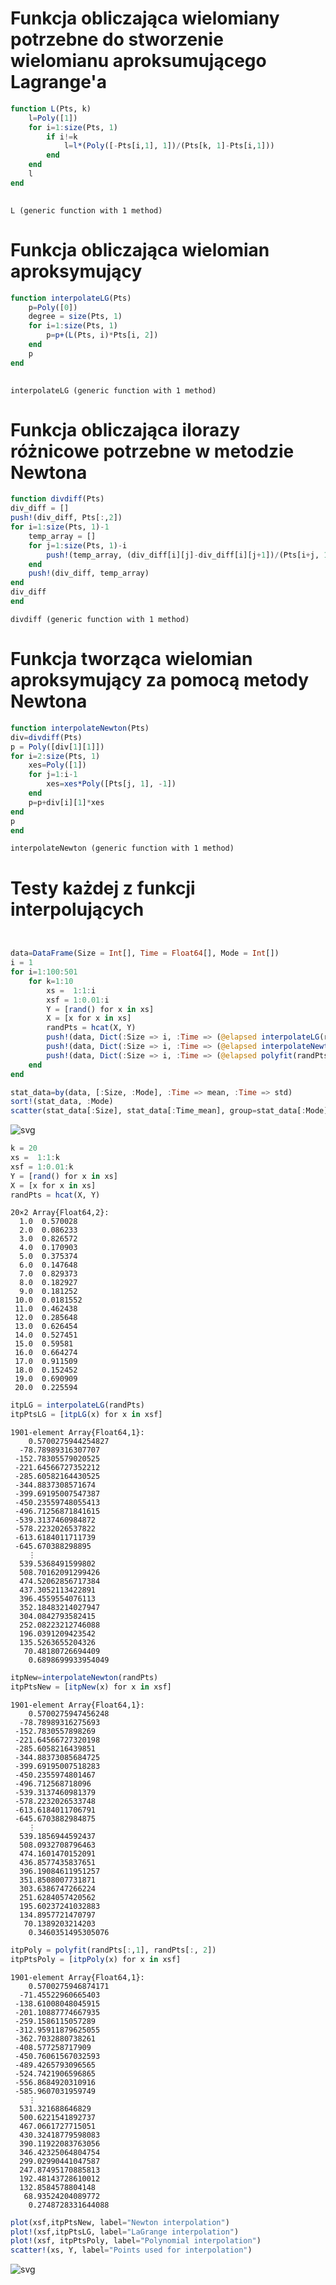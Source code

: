 
Funkcja obliczająca wielomiany potrzebne do stworzenie wielomianu aproksumującego Lagrange'a
============================================================================================

```julia
function L(Pts, k)
    l=Poly([1])
    for i=1:size(Pts, 1)
        if i!=k
            l=l*(Poly([-Pts[i,1], 1])/(Pts[k, 1]-Pts[i,1]))
        end
    end
    l
end
            
```




    L (generic function with 1 method)




Funkcja obliczająca wielomian aproksymujący
===========================================

```julia
function interpolateLG(Pts)
    p=Poly([0])
    degree = size(Pts, 1)
    for i=1:size(Pts, 1)
        p=p+(L(Pts, i)*Pts[i, 2])
    end
    p
end
    
```




    interpolateLG (generic function with 1 method)


Funkcja obliczająca ilorazy różnicowe potrzebne w metodzie Newtona
==================================================================

```julia
function divdiff(Pts)
div_diff = []
push!(div_diff, Pts[:,2])
for i=1:size(Pts, 1)-1
    temp_array = []
    for j=1:size(Pts, 1)-i
        push!(temp_array, (div_diff[i][j]-div_diff[i][j+1])/(Pts[i+j, 1]-Pts[j, 1]))
    end
    push!(div_diff, temp_array)
end
div_diff
end
```




    divdiff (generic function with 1 method)




Funkcja tworząca wielomian aproksymujący za pomocą metody Newtona
=================================================================

```julia
function interpolateNewton(Pts)
div=divdiff(Pts)
p = Poly([div[1][1]])
for i=2:size(Pts, 1)
    xes=Poly([1])
    for j=1:i-1
        xes=xes*Poly([Pts[j, 1], -1])
    end
    p=p+div[i][1]*xes
end
p
end
```




    interpolateNewton (generic function with 1 method)




Testy każdej z funkcji interpolujących
======================================

```julia


data=DataFrame(Size = Int[], Time = Float64[], Mode = Int[])
i = 1
for i=1:100:501
    for k=1:10
        xs =  1:1:i
        xsf = 1:0.01:i
        Y = [rand() for x in xs]
        X = [x for x in xs]
        randPts = hcat(X, Y)
        push!(data, Dict(:Size => i, :Time => (@elapsed interpolateLG(randPts)), :Mode => 1))
        push!(data, Dict(:Size => i, :Time => (@elapsed interpolateNewton(randPts)), :Mode => 2))
        push!(data, Dict(:Size => i, :Time => (@elapsed polyfit(randPts[:,1], randPts[:, 2])), :Mode => 3))
    end
end
```


```julia
stat_data=by(data, [:Size, :Mode], :Time => mean, :Time => std)
sort!(stat_data, :Mode)
scatter(stat_data[:Size], stat_data[:Time_mean], group=stat_data[:Mode], xlabel="number_of_points", ylabel = "time[s]", yerr =stat_data[:Time_std])

```




![svg](output_13_0.svg)




```julia
k = 20
xs =  1:1:k
xsf = 1:0.01:k
Y = [rand() for x in xs]
X = [x for x in xs]
randPts = hcat(X, Y)
```




    20×2 Array{Float64,2}:
      1.0  0.570028 
      2.0  0.086233 
      3.0  0.826572 
      4.0  0.170903 
      5.0  0.375374 
      6.0  0.147648 
      7.0  0.829373 
      8.0  0.182927 
      9.0  0.181252 
     10.0  0.0181552
     11.0  0.462438 
     12.0  0.285648 
     13.0  0.626454 
     14.0  0.527451 
     15.0  0.59581  
     16.0  0.664274 
     17.0  0.911509 
     18.0  0.152452 
     19.0  0.690909 
     20.0  0.225594 




```julia
itpLG = interpolateLG(randPts)
itpPtsLG = [itpLG(x) for x in xsf]
```




    1901-element Array{Float64,1}:
        0.5700275944254827
      -78.78989316307707  
     -152.78305579020525  
     -221.64566727352212  
     -285.60582164430525  
     -344.8837308571674   
     -399.69195007547387  
     -450.23559748055413  
     -496.71256871841615  
     -539.3137460984872   
     -578.2232026537822   
     -613.6184011711739   
     -645.670388298895    
        ⋮                 
      539.5368491599802   
      508.70162091299426  
      474.52062856717384  
      437.3052113422891   
      396.4559554076113   
      352.18483214027947  
      304.0842793582415   
      252.08223212746088  
      196.0391209423542   
      135.5263655204326   
       70.48180726694409  
        0.6898699933954049




```julia
itpNew=interpolateNewton(randPts)
itpPtsNew = [itpNew(x) for x in xsf]
```




    1901-element Array{Float64,1}:
        0.5700275947456248
      -78.78989316275693  
     -152.7830557898269   
     -221.64566727320198  
     -285.6058216439851   
     -344.88373085684725  
     -399.69195007518283  
     -450.2355974801467   
     -496.712568718096    
     -539.3137460981379   
     -578.2232026533748   
     -613.6184011706791   
     -645.6703882984875   
        ⋮                 
      539.1856944592437   
      508.0932708796463   
      474.1601470152091   
      436.8577435837651   
      396.19084611951257  
      351.8508007731871   
      303.6386747266224   
      251.6284057420562   
      195.60237241032883  
      134.8957721470797   
       70.1389203214203   
        0.3460351495305076




```julia
itpPoly = polyfit(randPts[:,1], randPts[:, 2])
itpPtsPoly = [itpPoly(x) for x in xsf]
```




    1901-element Array{Float64,1}:
        0.5700275946874171
      -71.45522960665403  
     -138.61008048045915  
     -201.10887774667935  
     -259.1586115057289   
     -312.95911879625055  
     -362.7032880738261   
     -408.577258717909    
     -450.76061567032593  
     -489.4265793096565   
     -524.7421906596865   
     -556.8684920310916   
     -585.9607031959749   
        ⋮                 
      531.321688646829    
      500.6221541892737   
      467.0661727715051   
      430.32418779598083  
      390.11922083763056  
      346.42325064804754  
      299.02990441047587  
      247.87495170885813  
      192.48143728610012  
      132.8584578804148   
       68.93524204089772  
        0.2748728331644088




```julia
plot(xsf,itpPtsNew, label="Newton interpolation")
plot!(xsf,itpPtsLG, label="LaGrange interpolation")
plot!(xsf, itpPtsPoly, label="Polynomial interpolation")
scatter!(xs, Y, label="Points used for interpolation")
```




![svg](output_18_0.svg)


